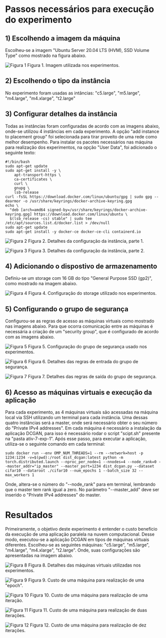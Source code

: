 # Passos necessários para execução do experimento

## 1) Escolhendo a imagem da máquina

Escolheu-se a imagem "Ubuntu Server 20.04 LTS (HVM), SSD Volume Type" como mostrado na figura abaixo.

![Figura 1](./screenshots/imagem.png)
Figura 1. Imagem utilizada nos experimentos.

## 2) Escolhendo o tipo da instância

No experimento foram usadas as intâncias: "c5.large", "m5.large", "m4.large", "m4.xlarge", "t2.large"

## 3) Configurar detalhes da instância

Todas as instâncias foram configuradas de acordo com as imagens abaixo, onde-se utilizou 4 instâncias em cada experimento. A opção "add instance to placement group" foi selecionada para tirar proveito de uma rede como melhor desempenho. Para instalar os pacotes necessários nas máquina para realização dos experimentos, na opção "User Data", foi adicionado o seguinte texto:

```
#!/bin/bash
sudo apt-get update
sudo apt-get install -y \
    apt-transport-https \
    ca-certificates \
    curl \ 
    gnupg \
    lsb-release
curl -fsSL https://download.docker.com/linux/ubuntu/gpg | sudo gpg --dearmor -o /usr/share/keyrings/docker-archive-keyring.gpg
echo \
  "deb [arch=amd64 signed-by=/usr/share/keyrings/docker-archive-keyring.gpg] https://download.docker.com/linux/ubuntu \
  $(lsb_release -cs) stable" | sudo tee /etc/apt/sources.list.d/docker.list > /dev/null
sudo apt-get update
sudo apt-get install -y docker-ce docker-ce-cli containerd.io
```

![Figura 2](./screenshots/instancia1.png)
Figura 2. Detalhes da configuração da instância, parte 1.

![Figura 3](./screenshots/instancia2.png)
Figura 3. Detalhes da configuração da instância, parte 2.

## 4) Adicionando o dispostivo de armazenamento

Definiu-se um storage com 16 GB do tipo "General Purpose SSD (gp2)", como mostrado na imagem abaixo.

![Figura 4](./screenshots/storage.png)
Figura 4. Configuração do storage utilizado nos experimentos.

## 5) Configurando o grupo de segurança

Configurou-se as regras de acesso as máquinas virtuais como mostrado nas imagens abaixo. Para que ocorra comunicação entre as máquinas é necessária a criação de um "security group", que é configurado de acordo com as imagens abaixo.

![Figura 5](./screenshots/security_group1.png)
Figura 5. Configuração do grupo de segurança usado nos experimentos.

![Figura 6](./screenshots/security_group2.png)
Figura 6. Detalhes das regras de entrada do grupo de segurança.

![Figura 7](./screenshots/security_group3.png)
Figura 7. Detalhes das regras de saída do grupo de segurança.

## 6) Acesso as máquinas virtuais e execução da aplicação

Para cada experimento, as 4 máquinas virtuais são acessadas na máquina local via SSH utilizando um terminal para cada instância. Uma dessas quatro instâncias será a master, onde será necessário obter o seu número do "Private IPv4 addresses". Em cada máquina é necessário a instalação da aplicação DCGAN, para isso é necessário rodar o script "scipt.sh" presente na "pasta ativ-7-exp-1". Após esse passo, para executar a aplicação, utiliza-se o seguinte comando em cada terminal:

```
sudo docker run --env OMP_NUM_THREADS=1 --rm --network=host -p 1234:1234 -v=$(pwd):/root dist_dcgan:latest python -m torch.distributed.launch --nproc_per_node=1 --nnodes=4 --node_rank=0 --master_addr="ip_master" --master_port=1234 dist_dcgan.py --dataset cifar10 --dataroot ./cifar10 --num_epochs 1 --batch_size 32 --max_workers 1
```

Onde, altera-se o número do "--node_rank" para em terminal, lembrando que o master tem rank igual a zero. No parâmetro "--master_add" deve ser inserido o "Private IPv4 addresses" do master.

# Resultados

Primeiramente, o objetivo deste experimento é entender o custo benefício da execução de uma aplicação paralela na nuvem computacional. Desse modo, executou-se a aplicação DCGAN em tipos de máquinas virtuais diferentes. Escolheu-se as seguintes máquinas: "c5.large", "m5.large", "m4.large", "m4.xlarge", "t2.large". Onde, suas configurações são apresentadas na imagem abaixo. 

![Figura 8](./screenshots/maquinas_virtuais.png)
Figura 8. Detalhes das máquinas virtuais utilizadas nos experimentos.

![Figura 9](./results/cost_epoch.png)
Figura 9. Custo de uma máquina para realização de uma "epoch".

![Figura 10](./results/cost_1teration.png)
Figura 10. Custo de uma máquina para realização de uma iteração.

![Figura 11](./results/cost_2teration.png)
Figura 11. Custo de uma máquina para realização de duas iterações.

![Figura 12](./results/cost_2to11teration.png)
Figura 12. Custo de uma máquina para realização de dez iterações.
